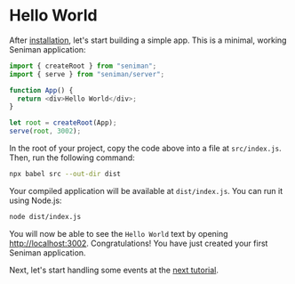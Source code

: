 # Hello World

After [installation](/docs/install), let's start building a simple app. This is a minimal, working Seniman application:

```js
import { createRoot } from "seniman";
import { serve } from "seniman/server";

function App() {
  return <div>Hello World</div>;
}

let root = createRoot(App);
serve(root, 3002);
```

In the root of your project, copy the code above into a file at `src/index.js`. Then, run the following command:

```bash
npx babel src --out-dir dist
```

Your compiled application will be available at `dist/index.js`. You can run it using Node.js:

```bash
node dist/index.js
```

You will now be able to see the `Hello World` text by opening [http://localhost:3002](http://localhost:3002). Congratulations! You have just created your first Seniman application. 

Next, let's start handling some events at the [next tutorial](/docs/event-handling).